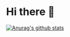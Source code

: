 # Hi there 👋
[![Anurag's github stats](https://github-readme-stats.vercel.app/api?username=matejkrenek)](https://github.com/anuraghazra/github-readme-stats)
